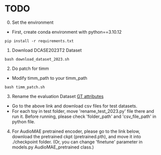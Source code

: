 # TODO

0. Set the environment

- First, create conda environment with python==3.10.12
```
pip install -r requirements.txt
```


1. Download DCASE2023T2 Dataset

```
bash download_dataset_2023.sh
```

2. Do patch for timm

- Modify timm_path to your timm_path
```
bash timm_patch.sh
```

3. Rename the evaluation Dataset
[GT attributes](https://github.com/nttcslab/dcase2023_task2_evaluator/tree/main/ground_truth_attributes)

- Go to the above link and download csv files for test datasets.
- For each toy in test folder, move 'rename_test_2023.py' file there and run it. Before running, please check 'folder_path' and 'csv_file_path' in python file.

4. For AudioMAE pretrained encoder, please go to the link below, download the pretrained ckpt (pretrained.pth), and move it into ./checkpoint folder. (Or, you can change 'finetune' parameter in models.py AudioMAE_pretrained class.)